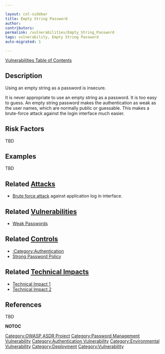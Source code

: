 ```yaml
---

layout: col-sidebar
title: Empty String Password
author: 
contributors: 
permalink: /vulnerabilities/Empty_String_Password
tags: vulnerability, Empty String Password
auto-migrated: 1

---
```


[Vulnerabilities Table of Contents](ASDR_TOC_Vulnerabilities "wikilink")

## Description

Using an empty string as a password is insecure.

It is never appropriate to use an empty string as a password. It is too
easy to guess. An empty string password makes the authentication as weak
as the user names, which are normally public or guessable. This makes a
brute-force attack against the login interface much easier.

## Risk Factors

TBD

## Examples

TBD

## Related [Attacks](Attacks "wikilink")

  - [Brute force attack](Brute_force_attack "wikilink") against
    application log in interface.

## Related [Vulnerabilities](https://owasp.org/www-community/vulnerabilities/)

  - [Weak Passwords](Weak_Passwords "wikilink")

## Related [Controls](https://owasp.org/www-community/controls/)

  - [:Category:Authentication](:Category:Authentication "wikilink")
  - [Strong Password Policy](Strong_Password_Policy "wikilink")

## Related [Technical Impacts](Technical_Impacts "wikilink")

  - [Technical Impact 1](Technical_Impact_1 "wikilink")
  - [Technical Impact 2](Technical_Impact_2 "wikilink")

## References

TBD

__NOTOC__

[Category:OWASP ASDR Project](Category:OWASP_ASDR_Project "wikilink")
[Category:Password Management
Vulnerability](Category:Password_Management_Vulnerability "wikilink")
[Category:Authentication
Vulnerability](Category:Authentication_Vulnerability "wikilink")
[Category:Environmental
Vulnerability](Category:Environmental_Vulnerability "wikilink")
[Category:Deployment](Category:Deployment "wikilink")
[Category:Vulnerability](Category:Vulnerability "wikilink")